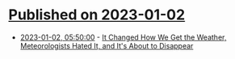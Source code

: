 # [Published on 2023-01-02](index.md)

* [2023-01-02, 05:50:00](https://soylentnews.org/article.pl?sid=22/12/31/227236&from=rss) - [It Changed How We Get the Weather, Meteorologists Hated It, and It's About to Disappear](https://soylentnews.org/article.pl?sid=22/12/31/227236&from=rss)
